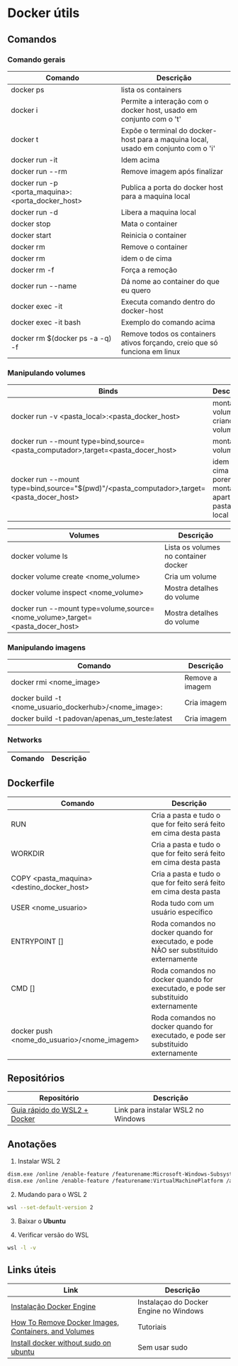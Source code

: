# Docker útils

## Comandos

### Comando gerais

| Comando                                                    | Descrição                                                                         |
| ---------------------------------------------------------- | --------------------------------------------------------------------------------- |
| docker ps                                                  | lista os containers                                                               |
| docker i                                                   | Permite a interação com o docker host, usado em conjunto com o 't'                |
| docker t                                                   | Expõe o terminal do docker-host para a maquina local, usado em conjunto com o 'i' |
| docker run -it <imagem>                                    | Idem acima                                                                        |
| docker run --rm <imagem>                                   | Remove imagem após finalizar                                                      |
| docker run -p <porta_maquina>:<porta_docker_host> <imagem> | Publica a porta do docker host para a maquina local                               |
| docker run -d <imagem>                                     | Libera a maquina local                                                            |
| docker stop <container id>                                 | Mata o container                                                                  |
| docker start <container id>                                | Reinicia o container                                                              |
| docker rm <container id>                                   | Remove o container                                                                |
| docker rm <container name>                                 | idem o de cima                                                                    |
| docker rm <container name> -f                              | Força a remoção                                                                   |
| docker run --name <nome> <imagem>                          | Dá nome ao container do que eu quero                                              |
| docker exec -it <nome container> <comando>                 | Executa comando dentro do docker-host                                             |
| docker exec -it <nome container> bash                      | Exemplo do comando acima                                                          |
| docker rm $(docker ps -a -q) -f                            | Remove todos os containers ativos forçando, creio que só funciona em linux        |

### Manipulando volumes

| Binds                                                                                     | Descrição                                            |
| ----------------------------------------------------------------------------------------- | ---------------------------------------------------- |
| docker run -v <pasta_local>:<pasta_docker_host>                                           | montando volumes e criando volumes                   |
| docker run --mount type=bind,source=<pasta_computador>,target=<pasta_docer_host>          | montando volumes                                     |
| docker run --mount type=bind,source="$(pwd)"/<pasta_computador>,target=<pasta_docer_host> | idem o de cima porem montando apartir da pasta local |

| Volumes                                                                       | Descrição                            |
| ----------------------------------------------------------------------------- | ------------------------------------ |
| docker volume ls                                                              | Lista os volumes no container docker |
| docker volume create <nome_volume>                                            | Cria um volume                       |
| docker volume inspect <nome_volume>                                           | Mostra detalhes do volume            |
| docker run --mount type=volume,source=<nome_volume>,target=<pasta_docer_host> | Mostra detalhes do volume            |

### Manipulando imagens

| Comando                                                        | Descrição       |
| -------------------------------------------------------------- | --------------- |
| docker rmi <nome_image>                                        | Remove a imagem |
| docker build -t <nome_usuario_dockerhub>/<nome_image>:<versao> | Cria imagem     |
| docker build -t padovan/apenas_um_teste:latest                 | Cria imagem     |

### Networks

| Comando | Descrição |
| ------- | --------- |

## Dockerfile

| Comando                                     | Descrição                                                                             |
| ------------------------------------------- | ------------------------------------------------------------------------------------- |
| RUN <comando>                               | Cria a pasta e tudo o que for feito será feito em cima desta pasta                    |
| WORKDIR <pasta>                             | Cria a pasta e tudo o que for feito será feito em cima desta pasta                    |
| COPY <pasta_maquina> <destino_docker_host>  | Cria a pasta e tudo o que for feito será feito em cima desta pasta                    |
| USER <nome_usuario>                         | Roda tudo com um usuário específico                                                   |
| ENTRYPOINT [<COMANDOS>]                     | Roda comandos no docker quando for executado, e pode NÃO ser substituido externamente |
| CMD [<COMANDOS>]                            | Roda comandos no docker quando for executado, e pode ser substituido externamente     |
| docker push <nome_do_usuario>/<nome_imagem> | Roda comandos no docker quando for executado, e pode ser substituido externamente     |

## Repositórios

| Repositório                                                                       | Descrição                          |
| --------------------------------------------------------------------------------- | ---------------------------------- |
| [Guia rápido do WSL2 + Docker](https://github.com/codeedu/wsl2-docker-quickstart) | Link para instalar WSL2 no Windows |

## Anotações

1. Instalar WSL 2

```sh
dism.exe /online /enable-feature /featurename:Microsoft-Windows-Subsystem-Linux /all /norestart
dism.exe /online /enable-feature /featurename:VirtualMachinePlatform /all /norestart
```

2. Mudando para o WSL 2

```sh
wsl --set-default-version 2
```

3. Baixar o **Ubuntu**

4. Verificar versão do WSL

```sh
wsl -l -v
```

## Links úteis

| Link                                                                                                                                                        | Descrição                              |
| ----------------------------------------------------------------------------------------------------------------------------------------------------------- | -------------------------------------- |
| [Instalação Docker Engine](https://www.youtube.com/watch?v=wpdcGgRY5kk)                                                                                     | Instalaçao do Docker Engine no Windows |
| [How To Remove Docker Images, Containers, and Volumes](https://www.digitalocean.com/community/tutorials/how-to-remove-docker-images-containers-and-volumes) | Tutoriais                              |
| [Install docker without sudo on ubuntu](https://www.digitalocean.com/community/tutorials/how-to-install-and-use-docker-on-ubuntu-20-04) | Sem usar sudo |